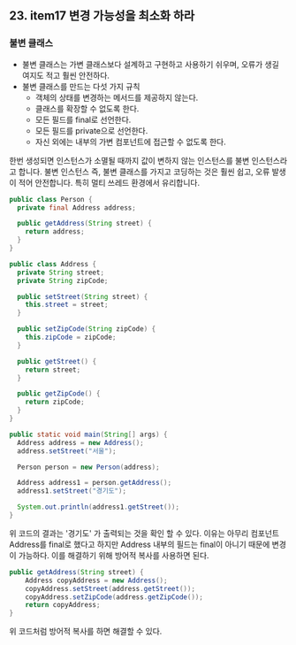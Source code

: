 ## 23. item17 변경 가능성을 최소화 하라

### 불변 클래스

- 불변 클래스는 가변 클래스보다 설계하고 구현하고 사용하기 쉬우며, 오류가 생길 여지도 적고 훨씬 안전하다.
- 불변 클래스를 만드는 다섯 가지 규칙
  - 객체의 상태를 변경하는 메서드를 제공하지 않는다.
  - 클래스를 확장할 수 없도록 한다.
  - 모든 필드를 final로 선언한다.
  - 모든 필드를 private으로 선언한다.
  - 자신 외에는 내부의 가변 컴포넌트에 접근할 수 없도록 한다.
 
한번 생성되면 인스턴스가 소멸될 때까지 값이 변하지 않는 인스턴스를 불변 인스턴스라고 합니다.
불변 인스턴스 즉, 불변 클래스를 가지고 코딩하는 것은 훨씬 쉽고, 오류 발생이 적어 안전합니다.
특히 멀티 쓰레드 환경에서 유리합니다.

````java
public class Person {
  private final Address address;

  public getAddress(String street) {
    return address;
  }
}

public class Address {
  private String street;
  private String zipCode;

  public setStreet(String street) {
    this.street = street;
  }

  public setZipCode(String zipCode) {
    this.zipCode = zipCode;
  }

  public getStreet() {
    return street;
  }

  public getZipCode() {
    return zipCode;
  }
}

public static void main(String[] args) {
  Address address = new Address();
  address.setStreet("서울");

  Person person = new Person(address);

  Address address1 = person.getAddress();
  address1.setStreet("경기도");

  System.out.println(address1.getStreet());
}
````

위 코드의 결과는 '경기도' 가 출력되는 것을 확인 할 수 있다.
이유는 아무리 컴포넌트 Address를 final로 했다고 하지만 Address 내부의 필드는 final이 아니기 때문에
변경이 가능하다.
이를 해결하기 위해 방어적 복사를 사용하면 된다.
````java
public getAddress(String street) {
    Address copyAddress = new Address();
    copyAddress.setStreet(address.getStreet());
    copyAddress.setZipCode(address.getZipCode());
    return copyAddress;
}
````

위 코드처럼 방어적 복사를 하면 해결할 수 있다.

